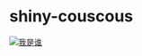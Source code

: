 # shiny-couscous

[![我是谁](/workspaces/shiny-couscous/assets/img/GE-Q1DNbgAAgoRy.jpeg "Happy")](https://www.github.com)
